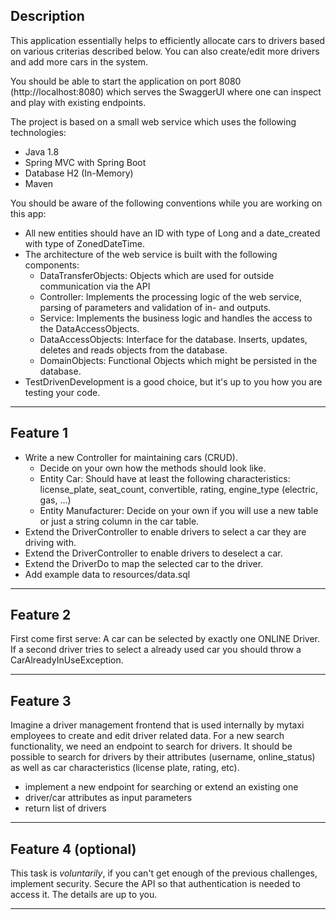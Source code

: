 ## Description
This application essentially helps to efficiently allocate cars to drivers based on various criterias described below. You can also create/edit more drivers and add more cars in the system.

You should be able to start the application on port 8080 (http://localhost:8080) which serves the SwaggerUI where one can inspect and play with existing endpoints.

The project is based on a small web service which uses the following technologies:

* Java 1.8
* Spring MVC with Spring Boot
* Database H2 (In-Memory)
* Maven


You should be aware of the following conventions while you are working on this app:

 * All new entities should have an ID with type of Long and a date_created with type of ZonedDateTime.
 * The architecture of the web service is built with the following components:
 	* DataTransferObjects: Objects which are used for outside communication via the API
   * Controller: Implements the processing logic of the web service, parsing of parameters and validation of in- and outputs.
   * Service: Implements the business logic and handles the access to the DataAccessObjects.
   * DataAccessObjects: Interface for the database. Inserts, updates, deletes and reads objects from the database.
   * DomainObjects: Functional Objects which might be persisted in the database.
 * TestDrivenDevelopment is a good choice, but it's up to you how you are testing your code.


---


## Feature 1
 * Write a new Controller for maintaining cars (CRUD).
   * Decide on your own how the methods should look like.
   * Entity Car: Should have at least the following characteristics: license_plate, seat_count, convertible, rating, engine_type (electric, gas, ...)
   * Entity Manufacturer: Decide on your own if you will use a new table or just a string column in the car table.
 * Extend the DriverController to enable drivers to select a car they are driving with.
 * Extend the DriverController to enable drivers to deselect a car.
 * Extend the DriverDo to map the selected car to the driver.
 * Add example data to resources/data.sql

---


## Feature 2
First come first serve: A car can be selected by exactly one ONLINE Driver. If a second driver tries to select a already used car you should throw a CarAlreadyInUseException.

---


## Feature 3
Imagine a driver management frontend that is used internally by mytaxi employees to create and edit driver related data. For a new search functionality, we need an endpoint to search for drivers. It should be possible to search for drivers by their attributes (username, online_status) as well as car characteristics (license plate, rating, etc).

* implement a new endpoint for searching or extend an existing one
* driver/car attributes as input parameters
* return list of drivers

---


## Feature 4 (optional)
This task is _voluntarily_, if you can't get enough of the previous challenges, implement security.
Secure the API so that authentication is needed to access it. The details are up to you.

---